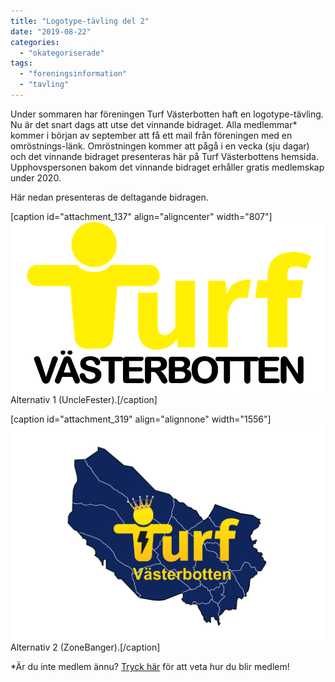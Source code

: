```yaml
---
title: "Logotype-tävling del 2"
date: "2019-08-22"
categories: 
  - "okategoriserade"
tags: 
  - "foreningsinformation"
  - "tavling"
---
```


Under sommaren har föreningen Turf Västerbotten haft en logotype-tävling. Nu är det snart dags att utse det vinnande bidraget. Alla medlemmar\* kommer i början av september att få ett mail från föreningen med en omröstnings-länk. Omröstningen kommer att pågå i en vecka (sju dagar) och det vinnande bidraget presenteras här på Turf Västerbottens hemsida. Upphovspersonen bakom det vinnande bidraget erhåller gratis medlemskap under 2020.

Här nedan presenteras de deltagande bidragen.

\[caption id="attachment\_137" align="aligncenter" width="807"\]![cropped-turf-vb.png](images/cropped-turf-vb.png) Alternativ 1 (UncleFester).\[/caption\]

\[caption id="attachment\_319" align="alignnone" width="1556"\]![tvblogo](images/tvblogo-e1566489806623.png) Alternativ 2 (ZoneBanger).\[/caption\]

\*Är du inte medlem ännu? [Tryck här](https://turfvasterbotten.wordpress.com/bli-medlem/) för att veta hur du blir medlem!
